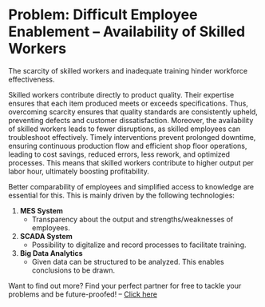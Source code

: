 # Problem: Difficult Employee Enablement – Availability of Skilled Workers

The scarcity of skilled workers and inadequate training hinder workforce effectiveness.

Skilled workers contribute directly to product quality. Their expertise ensures that each item produced meets or exceeds specifications. Thus, overcoming scarcity ensures that quality standards are consistently upheld, preventing defects and customer dissatisfaction. Moreover, the availability of skilled workers leads to fewer disruptions, as skilled employees can troubleshoot effectively. Timely interventions prevent prolonged downtime, ensuring continuous production flow and efficient shop floor operations, leading to cost savings, reduced errors, less rework, and optimized processes. This means that skilled workers contribute to higher output per labor hour, ultimately boosting profitability.

Better comparability of employees and simplified access to knowledge are essential for this. This is mainly driven by the following technologies:

1. **MES System**
   - Transparency about the output and strengths/weaknesses of employees.
2. **SCADA System**
   - Possibility to digitalize and record processes to facilitate training.
3. **Big Data Analytics**
   - Given data can be structured to be analyzed. This enables conclusions to be drawn.

Want to find out more? Find your perfect partner for free to tackle your problems and be future-proofed! – [Click here](#)